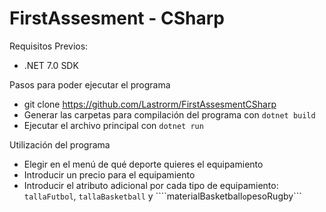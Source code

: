 # FirstAssesment - CSharp

Requisitos Previos:
- .NET 7.0 SDK

Pasos para poder ejecutar el programa

- git clone https://github.com/Lastrorm/FirstAssesmentCSharp
- Generar las carpetas para compilación del programa con ```dotnet build```
- Ejecutar el archivo principal con ```dotnet run```
  
Utilización del programa

- Elegir en el menú de qué deporte quieres el equipamiento
- Introducir un precio para el equipamiento
- Introducir el atributo adicional por cada tipo de equipamiento: ```tallaFutbol```, ```tallaBasketball``` y ````materialBasketball``` o ```pesoRugby```